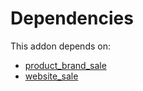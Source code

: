 # Dependencies

This addon depends on:

- [product_brand_sale](https://github.com/bringout/cybrosys)
- [website_sale](https://github.com/bringout/oca-ocb-sale)
